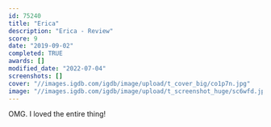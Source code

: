 ```yaml
---
id: 75240
title: "Erica"
description: "Erica - Review"
score: 9
date: "2019-09-02"
completed: TRUE
awards: []
modified_date: "2022-07-04"
screenshots: []
cover: "//images.igdb.com/igdb/image/upload/t_cover_big/co1p7n.jpg"
image: "//images.igdb.com/igdb/image/upload/t_screenshot_huge/sc6wfd.jpg"
---
```

OMG. I loved the entire thing!